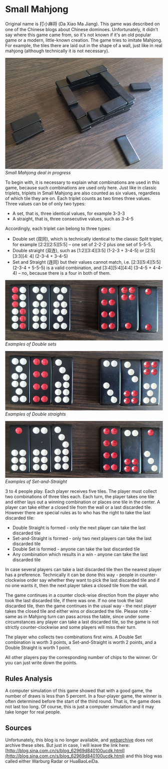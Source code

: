 # Small Mahjong

Original name is 打小麻将 (Da Xiao Ma Jiang). This game was described on one of the Chinese blogs about Chinese dominoes. Unfortunately, it didn't say where this game came from, so it's not known if it's an old popular game or a modern, little-known creation. The game tries to imitate Mahjong. For example, the tiles there are laid out in the shape of a wall, just like in real mahjong (although technically it is not necessary). 

![](/docs/assets/images/gupai/mahjong-deck.jpg)  
_Small Mahjong deal in progress_

To begin with, it is necessary to explain what combinations are used in this game, because such combinations are used only here. Just like in classic triplets, triplets in Small Mahjong are also counted as six values, regardless of which tile they are on. Each triplet counts as two times three values. Three values can be of only two types: 

 - A set, that is, three identical values, for example 3-3-3
 - A straight, that is, three consecutive values, such as 3-4-5

Accordingly, each triplet can belong to three types: 

 - Double set (双同), which is technically identical to the classic Split triplet, for example [2:2][2:5][5:5] – one set of 2-2-2 plus one set of 5-5-5.
 - Double straight (双连), such as [1:2][3:4][3:5] (1-2-3 + 3-4-5) or [2:5][3:3][4: 4] (2-3-4 + 3-4-5)
 - Set and Straight (连同) but their values cannot match, i.e. [2:3][5:4][5:5] (2-3-4 + 5-5-5) is a valid combination, and [3:4][5:4][4:4] (3-4-5 + 4-4-4) – no, because there is a four in both of them.

![](/docs/assets/images/gupai/mahjong-set-set.jpg)  
_Examples of Double sets_

![](/docs/assets/images/gupai/mahjong-straight-straight.jpg)  
_Examples of Double straights_

![](/docs/assets/images/gupai/mahjong-set-straight.jpg)  
_Examples of Set-and-Straight_

3 to 4 people play. Each player receives five tiles. The player must collect two combinations of three tiles each. Each turn, the player takes one tile and either lays out a winning combination or places one tile in the center. A player can take either a closed tile from the wall or a last discarded tile. However there are special rules as to who has the right to take the last discarded tile: 

 - Double Straight is formed - only the next player can take the last discarded tile
 - Set-and-Straight is formed - only two next players can take the last discarded tile
 - Double Set is formed - anyone can take the last discarded tile
 - Any combination which results in a win - anyone can take the last discarded tile

In case several players can take a last discarded tile then the nearest player has a preference. Technically it can be done this way - people in counter-clockwise order say whether they want to pick the last discarded tile and if no one wants it, then the next player takes a closed tile from the wall. 

The game continues in a counter clock-wise direction from the player who took the last discarded tile, if there was one. If no one took the last discarded tile, then the game continues in the usual way - the next player takes the closed tile and either wins or discarded the tile. Please note - same as in Mahjong turn can pass across the table, since under some circumstances any player can take a last discarded tile, so the game is not strictly counter-clockwise and some players will miss their turn. 

The player who collects two combinations first wins. A Double Set combination is worth 3 points, a Set-and-Straight is worth 2 points, and a Double Straight is worth 1 point. 

All other players pay the corresponding number of chips to the winner. Or you can just write down the points. 

## Rules Analysis 

A computer simulation of this game showed that with a good game, the number of draws is less than 5 percent. In a four-player game, the winner is often determined before the start of the third round. That is, the game does not last too long. Of course, this is just a computer simulation and it may take longer for real people. 

## Sources 

Unfortunately, this blog is no longer available, and [webarchive](https://web.archive.org/) does not archive these sites. But just in case, I will leave the link here: [http://blog.sina.com.cn/s/blog_62969d840100ucdk.html](http://blog.sina.com.cn/s/blog_62969d840100ucdk.html) and this blog was called either Warburg Radar or HuaBaoLeiDa. 

